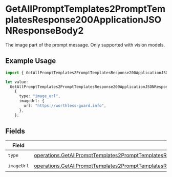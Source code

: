 # GetAllPromptTemplates2PromptTemplatesResponse200ApplicationJSONResponseBody2

The image part of the prompt message. Only supported with vision models.

## Example Usage

```typescript
import { GetAllPromptTemplates2PromptTemplatesResponse200ApplicationJSONResponseBody2 } from "@orq-ai/node/models/operations";

let value:
  GetAllPromptTemplates2PromptTemplatesResponse200ApplicationJSONResponseBody2 =
    {
      type: "image_url",
      imageUrl: {
        url: "https://worthless-guard.info",
      },
    };
```

## Fields

| Field                                                                                                                                                                                                                                | Type                                                                                                                                                                                                                                 | Required                                                                                                                                                                                                                             | Description                                                                                                                                                                                                                          |
| ------------------------------------------------------------------------------------------------------------------------------------------------------------------------------------------------------------------------------------ | ------------------------------------------------------------------------------------------------------------------------------------------------------------------------------------------------------------------------------------ | ------------------------------------------------------------------------------------------------------------------------------------------------------------------------------------------------------------------------------------ | ------------------------------------------------------------------------------------------------------------------------------------------------------------------------------------------------------------------------------------ |
| `type`                                                                                                                                                                                                                               | [operations.GetAllPromptTemplates2PromptTemplatesResponse200ApplicationJSONResponseBodyItems3VersionsType](../../models/operations/getallprompttemplates2prompttemplatesresponse200applicationjsonresponsebodyitems3versionstype.md) | :heavy_check_mark:                                                                                                                                                                                                                   | N/A                                                                                                                                                                                                                                  |
| `imageUrl`                                                                                                                                                                                                                           | [operations.GetAllPromptTemplates2PromptTemplatesResponse200ApplicationJSONResponseBodyImageUrl](../../models/operations/getallprompttemplates2prompttemplatesresponse200applicationjsonresponsebodyimageurl.md)                     | :heavy_check_mark:                                                                                                                                                                                                                   | N/A                                                                                                                                                                                                                                  |